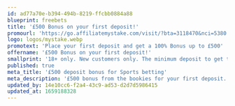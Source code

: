 ```yaml
---
id: ad77a70e-b394-494b-8219-ffcbb0884a88
blueprint: freebets
title: '£500 Bonus on your first deposit!'
promourl: 'https://go.affiliatemystake.com/visit/?bta=3118470&nci=5380'
logo: logos/mystake.webp
promotext: 'Place your first deposit and get a 100% Bonus up to £500'
offername: '£500 Bonus on your first deposit!'
smallprint: '18+ only. New customers only. The minimum deposit to get the Bonus is £20. Full Terms can be found on the website.'
published: true
meta_title: '£500 deposit bonus for Sports betting'
meta_description: '£500 bonus from the bookies for your first deposit. Get a 100% deposit match on your first deposit.'
updated_by: 14e10cc6-f2a4-43c9-ad53-d2d7d5986415
updated_at: 1659188328
---
```

